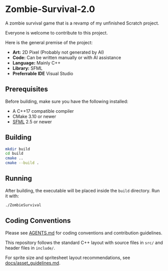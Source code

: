 # Zombie-Survival-2.0
A zombie survival game that is a revamp of my unfinished Scratch project.

Everyone is welcome to contribute to this project.

Here is the general premise of the project:

- **Art:** 2D Pixel (Probably not generated by AI)
- **Code:** Can be written manually or with AI assistance
- **Language:** Mainly C++
- **Library:** SFML
- **Preferrable IDE** Visual Studio

## Prerequisites

Before building, make sure you have the following installed:

- A C++17 compatible compiler
- CMake 3.10 or newer
- [SFML](https://www.sfml-dev.org/) 2.5 or newer

## Building

```bash
mkdir build
cd build
cmake ..
cmake --build .
```

## Running

After building, the executable will be placed inside the `build` directory. Run it with:

```bash
./ZombieSurvival
```

## Coding Conventions

Please see [AGENTS.md](AGENTS.md) for coding conventions and contribution guidelines.

This repository follows the standard C++ layout with source files in `src/` and header files in `include/`.

For sprite size and spritesheet layout recommendations, see [docs/asset_guidelines.md](docs/assets/asset_guidelines.md).
